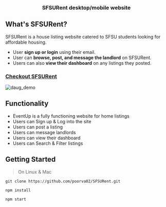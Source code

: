 <h3 align="center">
SFSURent desktop/mobile website
</h3>

## What's SFSURent?


SFSURent is a house listing website catered to SFSU students looking for affordable housing.

- User **sign up or login** using their email.
- User can **browse, post, and message the landlord** on SFSURent.
- Users can also **view their dashboard** on any listings they posted.

### [Checkout SFSURent](http://ec2-18-144-46-90.us-west-1.compute.amazonaws.com/listing/)
![daug_demo](https://github.com/mecharmor/SFSURent/blob/master/public/images/SFSURent%20-%20sample.gif)


## Functionality
- EventUp is a fully functioning website for home listings
- Users can Sign up & Log into the site
- Users can post a listing
- Users can message landlords
- Users can view their dashboard
- Users can Search & Filter listings

## Getting Started
> On Linux & Mac
```
git clone https://github.com/poorva02/SFSURent.git

npm install

npm start
```

